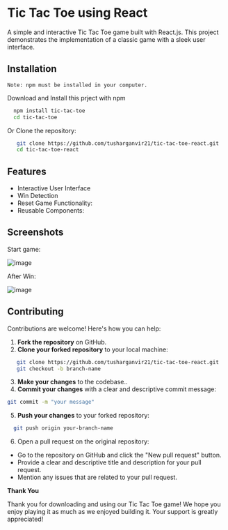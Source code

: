 # Tic Tac Toe using React

A simple and interactive Tic Tac Toe game built with React.js. This project demonstrates the implementation of a classic game with a sleek user interface.

## Installation 

```
Note: npm must be installed in your computer.
```
Download and Install this prject with npm

```bash
  npm install tic-tac-toe
  cd tic-tac-toe
```
Or Clone the repository:
```bash
   git clone https://github.com/tusharganvir21/tic-tac-toe-react.git
   cd tic-tac-toe-react
```

## Features

- Interactive User Interface
- Win Detection
- Reset Game Functionality:
- Reusable Components:


## Screenshots

Start game:

![image](https://github.com/tusharganvir21/tic-tac-toe-react/assets/170413274/ef150956-bee8-445f-aa91-7dea4e9e7c45)


After Win:

![image](https://github.com/tusharganvir21/tic-tac-toe-react/assets/170413274/7d3c48ed-c869-485b-ad25-501b2e7ac16f)


## Contributing

Contributions are welcome! Here's how you can help:

1. **Fork the repository** on GitHub.
2. **Clone your forked repository** to your local machine:
```bash
   git clone https://github.com/tusharganvir21/tic-tac-toe-react.git
   git checkout -b branch-name
```
3. **Make your changes** to the codebase..
4. **Commit your changes** with a clear and descriptive commit message:
```bash
git commit -m "your message"
```
5. **Push your changes** to your forked repository:
```bash
  git push origin your-branch-name
```
6. Open a pull request on the original repository:
  - Go to the repository on GitHub and click the "New pull request" button.
  - Provide a clear and descriptive title and description for your pull request.
  - Mention any issues that are related to your pull request.


**Thank You**

Thank you for downloading and using our Tic Tac Toe game! We hope you enjoy playing it as much as we enjoyed building it. Your support is greatly appreciated!


